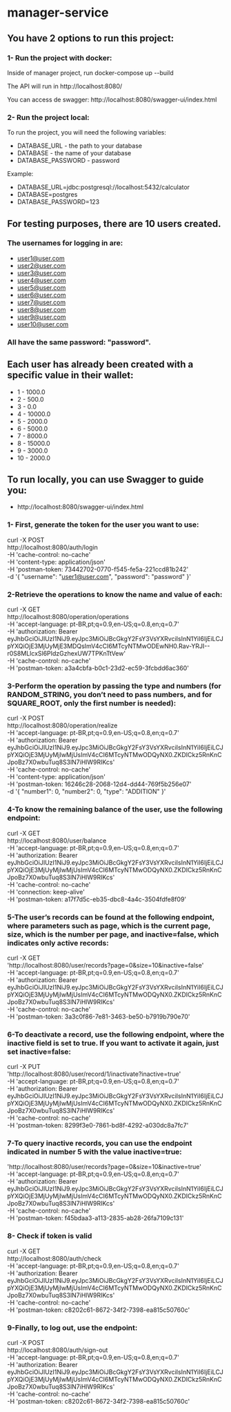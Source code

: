 # manager-service

## You have 2 options to run this project:
### 1- Run the project with docker:
Inside of manager project, run docker-compose up --build

The API will run in http://localhost:8080/

You can access de swagger: http://localhost:8080/swagger-ui/index.html

### 2- Run the project local:
To run the project, you will need the following variables:

* DATABASE_URL - the path to your database
* DATABASE - the name of your database
* DATABASE_PASSWORD - password


Example:

* DATABASE_URL=jdbc:postgresql://localhost:5432/calculator
* DATABASE=postgres
* DATABASE_PASSWORD=123
##
## For testing purposes, there are 10 users created.
### The usernames for logging in are:
* user1@user.com
* user2@user.com
* user3@user.com
* user4@user.com
* user5@user.com
* user6@user.com
* user7@user.com
* user8@user.com
* user9@user.com
* user10@user.com


### All have the same password: "password".

## Each user has already been created with a specific value in their wallet:

* 1 - 1000.0
* 2 - 500.0
* 3 - 0.0
* 4 - 10000.0
* 5 - 2000.0
* 6 - 5000.0
* 7 - 8000.0
* 8 - 15000.0
* 9 - 3000.0
* 10 - 2000.0



## To run locally, you can use Swagger to guide you:
* http://localhost:8080/swagger-ui/index.html
###
### 1- First, generate the token for the user you want to use:

curl -X POST \
http://localhost:8080/auth/login \
-H 'cache-control: no-cache' \
-H 'content-type: application/json' \
-H 'postman-token: 73442702-0770-f545-fe5a-221ccd81b242' \
-d '{
"username": "user1@user.com",
"password": "password"
}'
###
###  2-Retrieve the operations to know the name and value of each:

curl -X GET \
http://localhost:8080/operation/operations \
-H 'accept-language: pt-BR,pt;q=0.9,en-US;q=0.8,en;q=0.7' \
-H 'authorization: Bearer eyJhbGciOiJIUzI1NiJ9.eyJpc3MiOiJBcGkgY2FsY3VsYXRvciIsInN1YiI6IjEiLCJpYXQiOjE3MjUyMjE3MDQsImV4cCI6MTcyNTMwODEwNH0.Rav-YRJI--r0S8MLlcxSl6PIdzGzhexUW7TPKnTtVew' \
-H 'cache-control: no-cache' \
-H 'postman-token: a3a4cbfa-b0c1-23d2-ec59-3fcbdd6ac360'
###
### 3-Perform the operation by passing the type and numbers (for RANDOM_STRING, you don’t need to pass numbers, and for SQUARE_ROOT, only the first number is needed):

curl -X POST \
http://localhost:8080/operation/realize \
-H 'accept-language: pt-BR,pt;q=0.9,en-US;q=0.8,en;q=0.7' \
-H 'authorization: Bearer eyJhbGciOiJIUzI1NiJ9.eyJpc3MiOiJBcGkgY2FsY3VsYXRvciIsInN1YiI6IjEiLCJpYXQiOjE3MjUyMjIwMjUsImV4cCI6MTcyNTMwODQyNX0.ZKDICkz5RnKnCJpoBz7X0wbuTuq8S3lN7iHlW9RIKcs' \
-H 'cache-control: no-cache' \
-H 'content-type: application/json' \
-H 'postman-token: 16246c28-2068-12d4-dd44-769f5b256e07' \
-d '{
"number1": 0,
"number2": 0,
"type": "ADDITION"
}'
###
### 4-To know the remaining balance of the user, use the following endpoint:

curl -X GET \
http://localhost:8080/user/balance \
-H 'accept-language: pt-BR,pt;q=0.9,en-US;q=0.8,en;q=0.7' \
-H 'authorization: Bearer eyJhbGciOiJIUzI1NiJ9.eyJpc3MiOiJBcGkgY2FsY3VsYXRvciIsInN1YiI6IjEiLCJpYXQiOjE3MjUyMjIwMjUsImV4cCI6MTcyNTMwODQyNX0.ZKDICkz5RnKnCJpoBz7X0wbuTuq8S3lN7iHlW9RIKcs' \
-H 'cache-control: no-cache' \
-H 'connection: keep-alive' \
-H 'postman-token: a17f7d5c-eb35-dbc8-4a4c-3504fdfe8f09'
###
### 5-The user’s records can be found at the following endpoint, where parameters such as page, which is the current page, size, which is the number per page, and inactive=false, which indicates only active records:

curl -X GET \
'http://localhost:8080/user/records?page=0&size=10&inactive=false' \
-H 'accept-language: pt-BR,pt;q=0.9,en-US;q=0.8,en;q=0.7' \
-H 'authorization: Bearer eyJhbGciOiJIUzI1NiJ9.eyJpc3MiOiJBcGkgY2FsY3VsYXRvciIsInN1YiI6IjEiLCJpYXQiOjE3MjUyMjIwMjUsImV4cCI6MTcyNTMwODQyNX0.ZKDICkz5RnKnCJpoBz7X0wbuTuq8S3lN7iHlW9RIKcs' \
-H 'cache-control: no-cache' \
-H 'postman-token: 3a3c0f86-7e81-3463-be50-b7919b790e70'

###
### 6-To deactivate a record, use the following endpoint, where the inactive field is set to true. If you want to activate it again, just set inactive=false:

curl -X PUT \
'http://localhost:8080/user/record/1/inactivate?inactive=true' \
-H 'accept-language: pt-BR,pt;q=0.9,en-US;q=0.8,en;q=0.7' \
-H 'authorization: Bearer eyJhbGciOiJIUzI1NiJ9.eyJpc3MiOiJBcGkgY2FsY3VsYXRvciIsInN1YiI6IjEiLCJpYXQiOjE3MjUyMjIwMjUsImV4cCI6MTcyNTMwODQyNX0.ZKDICkz5RnKnCJpoBz7X0wbuTuq8S3lN7iHlW9RIKcs' \
-H 'cache-control: no-cache' \
-H 'postman-token: 8299f3e0-7861-bd8f-4292-a030dc8a7fc7'

###
### 7-To query inactive records, you can use the endpoint indicated in number 5 with the value inactive=true:

'http://localhost:8080/user/records?page=0&size=10&inactive=true' \
-H 'accept-language: pt-BR,pt;q=0.9,en-US;q=0.8,en;q=0.7' \
-H 'authorization: Bearer eyJhbGciOiJIUzI1NiJ9.eyJpc3MiOiJBcGkgY2FsY3VsYXRvciIsInN1YiI6IjEiLCJpYXQiOjE3MjUyMjIwMjUsImV4cCI6MTcyNTMwODQyNX0.ZKDICkz5RnKnCJpoBz7X0wbuTuq8S3lN7iHlW9RIKcs' \
-H 'cache-control: no-cache' \
-H 'postman-token: f45bdaa3-a113-2835-ab28-26fa7109c131'

###
### 8- Check if token is valid
curl -X GET \
http://localhost:8080/auth/check \
-H 'accept-language: pt-BR,pt;q=0.9,en-US;q=0.8,en;q=0.7' \
-H 'authorization: Bearer eyJhbGciOiJIUzI1NiJ9.eyJpc3MiOiJBcGkgY2FsY3VsYXRvciIsInN1YiI6IjEiLCJpYXQiOjE3MjUyMjIwMjUsImV4cCI6MTcyNTMwODQyNX0.ZKDICkz5RnKnCJpoBz7X0wbuTuq8S3lN7iHlW9RIKcs' \
-H 'cache-control: no-cache' \
-H 'postman-token: c8202c61-8672-34f2-7398-ea815c50760c'

###
### 9-Finally, to log out, use the endpoint:

curl -X POST \
http://localhost:8080/auth/sign-out \
-H 'accept-language: pt-BR,pt;q=0.9,en-US;q=0.8,en;q=0.7' \
-H 'authorization: Bearer eyJhbGciOiJIUzI1NiJ9.eyJpc3MiOiJBcGkgY2FsY3VsYXRvciIsInN1YiI6IjEiLCJpYXQiOjE3MjUyMjIwMjUsImV4cCI6MTcyNTMwODQyNX0.ZKDICkz5RnKnCJpoBz7X0wbuTuq8S3lN7iHlW9RIKcs' \
-H 'cache-control: no-cache' \
-H 'postman-token: c8202c61-8672-34f2-7398-ea815c50760c'
